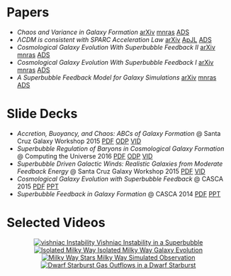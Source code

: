 <!-- 
.. title: My Research
.. slug: public-research
.. date: 2014-10-17 15:14:49 UTC-04:00
.. tags: 
.. link: 
.. description: 
.. type: text
-->

# Papers
* _Chaos and Variance in Galaxy Formation_
  [arXiv](https://arxiv.org/abs/1803.05445)
  [mnras](https://doi.org/10.1093/mnras/sty2859)
  [ADS](http://adsabs.harvard.edu/cgi-bin/bib_query?arXiv:1803.05445)
* _ΛCDM is consistent with SPARC Acceleration Law_
  [arXiv](https://arxiv.org/abs/1610.06183)
  [ApJL](https://doi.org/10.3847/2041-8213/835/1/L17)
  [ADS](http://adsabs.harvard.edu/cgi-bin/bib_query?arXiv:1610.06183)
* _Cosmological Galaxy Evolution With Superbubble Feedback II_
  [arXiv](http://arxiv.org/abs/1604.08244)
  [mnras](http://mnras.oxfordjournals.org/content/early/2016/08/12/mnras.stw2029)
  [ADS](http://adsabs.harvard.edu/cgi-bin/bib_query?arXiv:1604.08244)
* _Cosmological Galaxy Evolution With Superbubble Feedback I_
  [arXiv](http://arxiv.org/abs/1505.06268)
  [mnras](http://mnras.oxfordjournals.org/content/453/4/3499.abstract)
  [ADS](http://adsabs.harvard.edu/cgi-bin/bib_query?arXiv:1505.06268)
* _A Superbubble Feedback Model for Galaxy Simulations_
  [arXiv](http://arxiv.org/abs/1405.2625)
  [mnras](http://mnras.oxfordjournals.org/content/442/4/3013.abstract)
  [ADS](http://adsabs.harvard.edu/abs/2014MNRAS.442.3013K)
# Slide Decks
* _Accretion, Buoyancy, and Chaos: ABCs of Galaxy Formation_ @ Santa Cruz Galaxy Workshop 2015
  [PDF](http://project2501.ca/slides/SantaCruz2018.pdf)
  [ODP](http://project2501.ca/slides/SantaCruz2018.odp)
  [VID](https://youtu.be/5xnjK53F0qY)
* _Superbubble Regulation of Baryons in Cosmological Galaxy Formation_
  @ Computing the Universe 2016
  [PDF](http://project2501.ca/slides/Oaxaca2016.pdf)
  [ODP](http://project2501.ca/slides/Oaxaca2016.odp)
  [VID](http://www.birs.ca/events/2016/5-day-workshops/16w5163/videos/watch/201606061107-Keller.html)
* _Superbubble Driven Galactic Winds: Realistic Galaxies from Moderate Feedback
  Energy_ @ Santa Cruz Galaxy Workshop 2015
  [PDF](http://project2501.ca/slides/SCGalWorkshop2015.pdf)
  [VID](https://youtu.be/2xero2RcMXE)
* _Cosmological Galaxy Evolution with Superbubble Feedback_ @ CASCA 2015
  [PDF](http://project2501.ca/slides/CASCA2015.pdf)
  [PPT](http://project2501.ca/slides/CASCA2015.pptx)
* _Superbubble Feedback in Galaxy Formation_ @ CASCA 2014
  [PDF](http://project2501.ca/slides/CASCA2014.pdf)
  [PPT](http://project2501.ca/slides/CASCA2014.pptx)
# Selected Videos
<div class="row">
  <div class="col-xs-6 col-md-3" align="center">
    <a href="http://www.physics.mcmaster.ca/~kellerbw/videos/vishniac_instability.mp4" class="thumbnail">
      <img src="http://www.physics.mcmaster.ca/~kellerbw/videos/vishniac_instability.png" alt="vishniac Instability">
      Vishniac Instability in a Superbubble
    </a>
  </div>
  <div class="col-xs-6 col-md-3" align="center">
    <a href="http://www.physics.mcmaster.ca/~kellerbw/videos/isolated_MW.mp4" class="thumbnail">
      <img src="http://www.physics.mcmaster.ca/~kellerbw/videos/isolated_MW.png" alt="Isolated Milky Way">
      Isolated Milky Way Galaxy Evolution
    </a>
  </div>
  <div class="col-xs-6 col-md-3" align="center">
    <a href="http://www.physics.mcmaster.ca/~kellerbw/videos/MW_stars.mp4" class="thumbnail">
      <img src="http://www.physics.mcmaster.ca/~kellerbw/videos/MW_stars.png" alt="Milky Way Stars">
      Milky Way Simulated Observation
    </a>
  </div>
  <div class="col-xs-6 col-md-3" align="center">
    <a href="http://www.physics.mcmaster.ca/~kellerbw/videos/dwarf_SB.mp4" class="thumbnail">
      <img src="http://www.physics.mcmaster.ca/~kellerbw/videos/dwarf_SB.png" alt="Dwarf Starburst">
      Gas Outflows in a Dwarf Starburst
    </a>
  </div>
</div>
